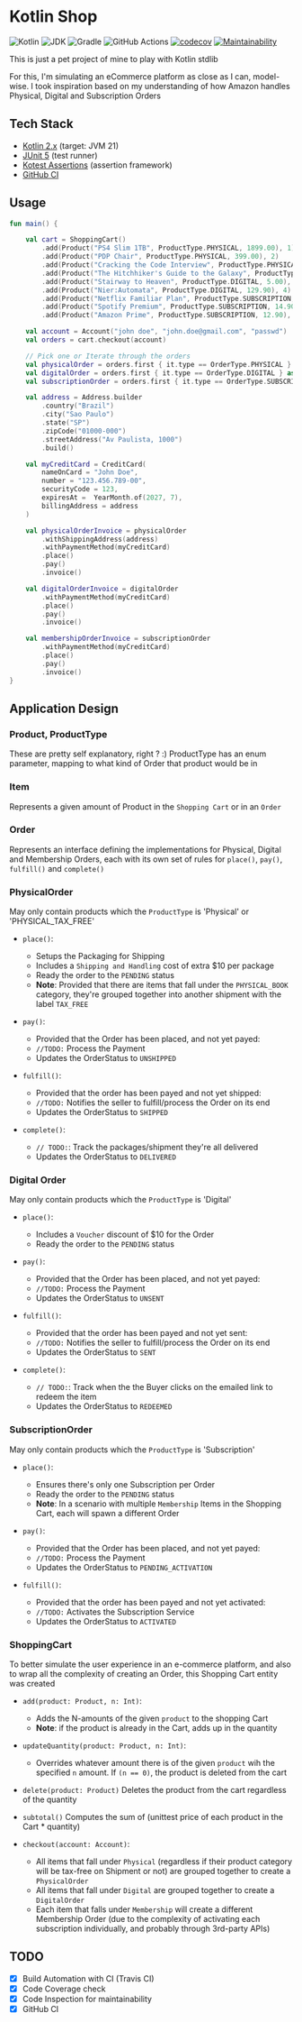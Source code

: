# Kotlin Shop
![Kotlin](https://img.shields.io/badge/Kotlin-2.0-603DC0.svg?style=flat&logo=kotlin&logoColor=white&labelColor=603DC0)
![JDK](https://img.shields.io/badge/JDK-21-3F90BD.svg?style=flat&logo=openjdk&logoColor=white&labelColor=3F90BD)
![Gradle](https://img.shields.io/badge/gradle-8.x-02303A?style=flat&logo=gradle&logoColor=white&labelColor=02303A)
![GitHub Actions](https://github.com/iobruno/kotlin-shop/actions/workflows/kotlin-shop-ci.yml/badge.svg?branch-master&event=push)
[![codecov](https://codecov.io/gh/iobruno/kotlin-shop/branch/master/graph/badge.svg?token=MYqE0qrhbs)](https://codecov.io/gh/iobruno/kotlin-shop)
[![Maintainability](https://api.codeclimate.com/v1/badges/3203ff55a8ce4d832e8d/maintainability)](https://codeclimate.com/github/iobruno/kotlin-shop/maintainability)

This is just a pet project of mine to play with Kotlin stdlib

For this, I'm simulating an eCommerce platform as close as I can, model-wise. 
I took inspiration based on my understanding of how Amazon handles Physical, Digital
and Subscription Orders

## Tech Stack
- [Kotlin 2.x](https://github.com/JetBrains/kotlin/releases/tag/v2.0.20) (target: JVM 21)
- [JUnit 5](https://junit.org/junit5/) (test runner)
- [Kotest Assertions](https://kotest.io/docs/assertions/assertions.html) (assertion framework)
- [GitHub CI](https://docs.github.com/en/actions)

## Usage
```kotlin
fun main() {

    val cart = ShoppingCart()
        .add(Product("PS4 Slim 1TB", ProductType.PHYSICAL, 1899.00), 1)
        .add(Product("PDP Chair", ProductType.PHYSICAL, 399.00), 2)
        .add(Product("Cracking the Code Interview", ProductType.PHYSICAL_TAX_FREE, 219.57), 2)
        .add(Product("The Hitchhiker's Guide to the Galaxy", ProductType.PHYSICAL_TAX_FREE, 120.00), 1)
        .add(Product("Stairway to Heaven", ProductType.DIGITAL, 5.00), 1)
        .add(Product("Nier:Automata", ProductType.DIGITAL, 129.90), 4)
        .add(Product("Netflix Familiar Plan", ProductType.SUBSCRIPTION, 29.90), 1)
        .add(Product("Spotify Premium", ProductType.SUBSCRIPTION, 14.90), 1)
        .add(Product("Amazon Prime", ProductType.SUBSCRIPTION, 12.90), 1)

    val account = Account("john doe", "john.doe@gmail.com", "passwd")
    val orders = cart.checkout(account)

    // Pick one or Iterate through the orders
    val physicalOrder = orders.first { it.type == OrderType.PHYSICAL } as PhysicalOrder
    val digitalOrder = orders.first { it.type == OrderType.DIGITAL } as DigitalOrder
    val subscriptionOrder = orders.first { it.type == OrderType.SUBSCRIPTION } as SubscriptionOrder

    val address = Address.builder
        .country("Brazil")
        .city("Sao Paulo")
        .state("SP")
        .zipCode("01000-000")
        .streetAddress("Av Paulista, 1000")
        .build()

    val myCreditCard = CreditCard(
        nameOnCard = "John Doe",
        number = "123.456.789-00",
        securityCode = 123,
        expiresAt =  YearMonth.of(2027, 7),
        billingAddress = address
    )

    val physicalOrderInvoice = physicalOrder
        .withShippingAddress(address)
        .withPaymentMethod(myCreditCard)
        .place()
        .pay()
        .invoice()

    val digitalOrderInvoice = digitalOrder
        .withPaymentMethod(myCreditCard)
        .place()
        .pay()
        .invoice()

    val membershipOrderInvoice = subscriptionOrder
        .withPaymentMethod(myCreditCard)
        .place()
        .pay()
        .invoice()
}
```

## Application Design

### Product, ProductType

These are pretty self explanatory, right ? :)
ProductType has an enum parameter, mapping to what kind of Order that product would be in 

### Item 

Represents a given amount of Product in the `Shopping Cart` or in an `Order`

### Order
 
Represents an interface defining the implementations for  Physical, Digital and Membership Orders, 
each with its own set of rules for `place()`, `pay()`, `fulfill()` and `complete()` 

### PhysicalOrder 

May only contain products which the `ProductType` is 'Physical' or 'PHYSICAL_TAX_FREE'

  - `place()`: 
    - Setups the Packaging for Shipping                    
    - Includes a `Shipping and Handling` cost of extra $10 per package   
    - Ready the order to the `PENDING` status         
    - **Note**: Provided that there are items that fall under the `PHYSICAL_BOOK` category, they're grouped together into another shipment with the label `TAX_FREE`
    
  - `pay()`:
    - Provided that the Order has been placed, and not yet payed:
    - `//TODO:` Process the Payment 
    - Updates the OrderStatus to `UNSHIPPED`
        
  - `fulfill()`:
    - Provided that the order has been payed and not yet shipped:
    -  `//TODO:` Notifies the seller to fulfill/process the Order on its end
    - Updates the OrderStatus to `SHIPPED`
        
  - `complete()`:
    -  `// TODO:`: Track the packages/shipment they're all delivered
    - Updates the OrderStatus to `DELIVERED`
    
### Digital Order 

May only contain products which the `ProductType` is 'Digital'

  - `place()`: 
    - Includes a `Voucher` discount of $10 for the Order
    - Ready the order to the `PENDING` status     
    
  - `pay()`:
    - Provided that the Order has been placed, and not yet payed:
    - `//TODO:` Process the Payment 
    - Updates the OrderStatus to `UNSENT`
        
  - `fulfill()`:
    - Provided that the order has been payed and not yet sent:
    -  `//TODO:` Notifies the seller to fulfill/process the Order on its end
    - Updates the OrderStatus to `SENT`
        
  - `complete()`:
    -  `// TODO:`: Track when the the Buyer clicks on the emailed link to redeem the item
    - Updates the OrderStatus to `REDEEMED`    

### SubscriptionOrder

May only contain products which the `ProductType` is 'Subscription'

  - `place()`:
    - Ensures there's only one Subscription per Order
    - Ready the order to the `PENDING` status     
    - **Note**: In a scenario with multiple `Membership` Items in the Shopping Cart, 
    each will spawn a different Order
    
  - `pay()`:
    - Provided that the Order has been placed, and not yet payed:
    - `//TODO:` Process the Payment 
    - Updates the OrderStatus to `PENDING_ACTIVATION`
        
  - `fulfill()`:
    - Provided that the order has been payed and not yet activated:
    - `//TODO:` Activates the Subscription Service
    - Updates the OrderStatus to `ACTIVATED`
        
### ShoppingCart
 
To better simulate the user experience in an e-commerce platform, 
and also to wrap all the complexity of creating an Order, this Shopping Cart entity was created

  - `add(product: Product, n: Int)`:
    - Adds the N-amounts of the given `product` to the shopping Cart
    - **Note**: if the product is already in the Cart, adds up in the quantity
    
  - `updateQuantity(product: Product, n: Int)`:
    - Overrides whatever amount there is of the given `product` wih the specified `n` amount. 
      If `(n == 0)`, the product is deleted from the cart
          
  - `delete(product: Product)` Deletes the product from the cart regardless of the quantity

  - `subtotal()` Computes the sum of (unittest price of each product in the Cart * quantity)
    
  - `checkout(account: Account)`: 
    - All items that fall under `Physical` (regardless if their product category will be tax-free on Shipment or not) 
    are grouped together to create a `PhysicalOrder`        
    - All items that fall under `Digital` are grouped together to create a `DigitalOrder`      
    - Each item that falls under `Membership` will create a different Membership Order 
    (due to the complexity of activating each subscription individually, and probably through 3rd-party APIs) 

## TODO
- [x] Build Automation with CI (Travis CI)
- [x] Code Coverage check
- [x] Code Inspection for maintainability
- [x] GitHub CI
